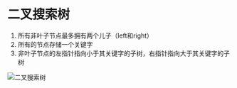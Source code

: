 # 二叉搜索树

<ol>
<li>所有非叶子节点最多拥有两个儿子（left和right）</li>
<li>所有的节点存储一个关键字</li>
<li>非叶子节点的左指针指向小于其关键字的子树，右指针指向大于其关键字的子树</li>
</ol>

![二叉搜索树](http://p.blog.csdn.net/images/p_blog_csdn_net/manesking/1.JPG)